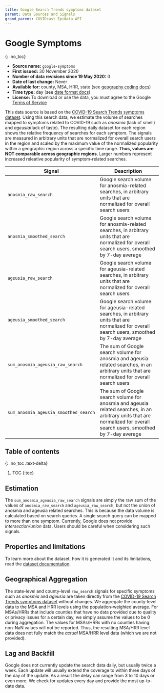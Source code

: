 ```yaml
---
title: Google Search Trends symptoms dataset
parent: Data Sources and Signals
grand_parent: COVIDcast Epidata API
---
```


# Google Symptoms
{: .no_toc}

* **Source name:** `google-symptoms`
* **First issued:** 30 November 2020
* **Number of data revisions since 19 May 2020:** 0
* **Date of last change:** Never
* **Available for:** county, MSA, HRR, state (see [geography coding docs](../covidcast_geography.md))
* **Time type:** day (see [date format docs](../covidcast_times.md))
* **License:** To download or use the data, you must agree to the Google [Terms of Service](https://policies.google.com/terms)

This data source is based on the [COVID-19 Search Trends symptoms
dataset](http://goo.gle/covid19symptomdataset). Using
this search data, we estimate the volume of searches mapped to symptoms related
to COVID-19 such as _anosmia_ (lack of smell) and _ageusia_(lack of taste). The
resulting daily dataset for each region shows the relative frequency of searches
for each symptom. The signals are measured in arbitrary units that are
normalized for overall search users in the region and scaled by the maximum value of the normalized
popularity within a geographic region across a specific time range. **Thus,
values are NOT comparable across geographic regions**. Larger numbers represent
increased releative popularity of symptom-related searches.

| Signal | Description |
| --- | --- |
| `anosmia_raw_search` |  Google search volume for anosmia-related searches, in arbitrary units that are normalized for overall search users |
| `anosmia_smoothed_search` | Google search volume for anosmia-related searches, in arbitrary units that are normalized for overall search users, smoothed by 7-day average |
| `ageusia_raw_search` | Google search volume for ageusia-related searches, in arbitrary units that are normalized for overall search users |
| `ageusia_smoothed_search` |  Google search volume for ageusia-related searches, in arbitrary units that are normalized for overall search users, smoothed by 7-day average |
| `sum_anosmia_ageusia_raw_search` | The sum of Google search volume for anosmia and ageusia related searches, in an arbitrary units that are normalized for overall search users |
| `sum_anosmia_ageusia_smoothed_search` | The sum of Google search volume for anosmia and ageusia related searches, in an arbitrary units that are normalized for overall search users, smoothed by 7-day average |


## Table of contents
{: .no_toc .text-delta}

1. TOC
{:toc}
## Estimation
The `sum_anosmia_ageusia_raw_search` signals are simply the raw sum of the
 values of `anosmia_raw_search` and `ageusia_raw_search`, but not the union of
 anosmia and ageusia related searches. This is because the data volume is
 calculated based on search queries. A single search query can be mapped to more
 than one symptom. Currently, Google does not provide _intersection/union_
 data. Users should be careful when considering such signals.

## Properties and limitations 
To learn more about the dataset, how it is generated it and its limitations, 
read the [dataset documentation](https://storage.googleapis.com/gcp-public-data-symptom-search/COVID-19%20Search%20Trends%20symptoms%20dataset%20documentation%20.pdf).

## Geographical Aggregation
The state-level and county-level `raw_search` signals for specific symptoms such
as _anosmia_ and _ageusia_ are taken directly from the [COVID-19 Search Trends
symptoms
dataset](https://github.com/google-research/open-covid-19-data/tree/master/data/exports/search_trends_symptoms_dataset)
without changes. We aggregate the county-level data to the MSA and HRR levels
using the population-weighted average. For MSAs/HRRs that include counties that
have no data provided due to quality or privacy issues for a certain day, we
simply assume the values to be 0 during aggregation. The values for MSAs/HRRs
with no counties having non-NaN values will not be reported. Thus, the resulting
MSA/HRR level data does not fully match the _actual_ MSA/HRR level data (which
we are not provided).


## Lag and Backfill
Google does not currently update the search data daily, but usually twice a week.
Each update will usually extend the coverage to within three days of the day of the update.
As a result the delay can range from 3 to 10 days or even more. We check for
updates every day and provide the most up-to-date data.
